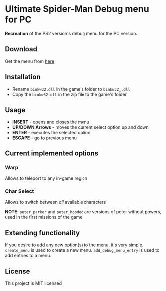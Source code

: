 # Ultimate Spider-Man Debug menu for PC 

**Recreation** of the PS2 version's debug menu for the PC version.

## Download

Get the menu from [here](https://github.com/krystalgamer/usm-debug-menu/releases)

## Installation

* Rename `binkw32.dll` in the game's folder to `binkw32_.dll`
* Copy the `binkw32.dll` in the zip file to the game's folder

## Usage

* **INSERT** - opens and closes the menu
* **UP/DOWN Arrows** - moves the current select option up and down
* **ENTER** - executes the selected option
* **ESCAPE** - go to previous menu

## Current implemented options

### Warp

Allows to teleport to any in-game region

### Char Select

Allows to switch between *all* available characters

**NOTE**: `peter_parker` and `peter_hooded` are versions of peter without powers, used in the first missions of the game

## Extending functionality

If you desire to add any new option(s) to the menu, it's very simple.
`create_menu` is used to create a new menu.
`add_debug_menu_entry` is used to add entries to a menu.


## License

This project is MIT licensed
